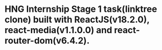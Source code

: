 # HNG Internship Stage 1 task(linktree clone) built with ReactJS(v18.2.0), react-media(v1.1.0.0) and react-router-dom(v6.4.2).
